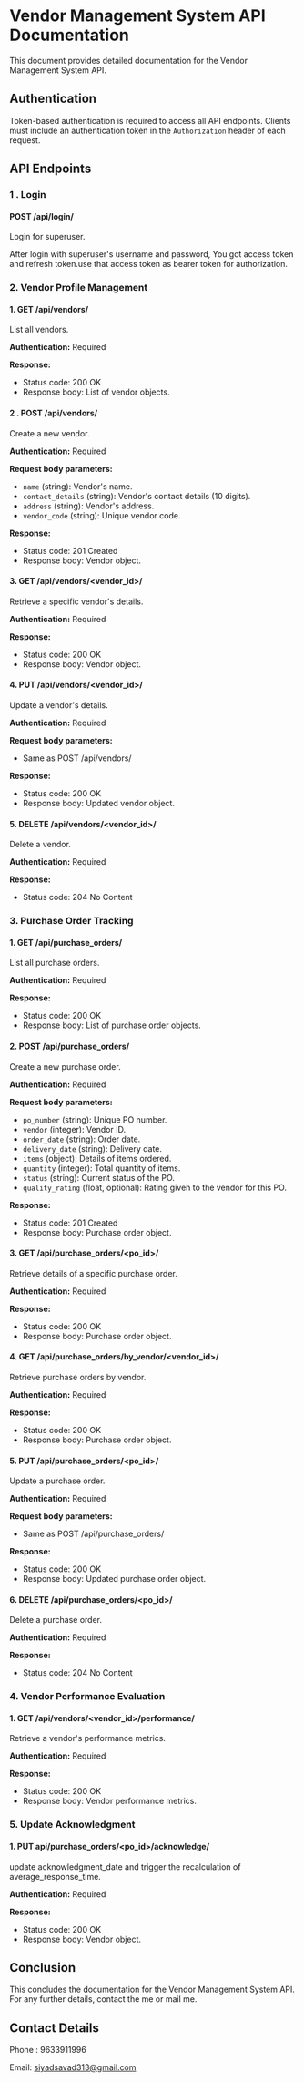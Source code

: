 # Vendor Management System API Documentation

This document provides detailed documentation for the Vendor Management System API.

## Authentication

Token-based authentication is required to access all API endpoints. Clients must include an authentication token in the `Authorization` header of each request.


## API Endpoints

### 1 . Login

#### POST /api/login/

Login for superuser.

After login with superuser's username and password, You got access token and refresh token.use that access token as bearer token for authorization.


### 2. Vendor Profile Management

#### 1. GET /api/vendors/

List all vendors.

**Authentication:** Required

**Response:**
- Status code: 200 OK
- Response body: List of vendor objects.

#### 2 . POST /api/vendors/

Create a new vendor.

**Authentication:** Required

**Request body parameters:**
- `name` (string): Vendor's name.
- `contact_details` (string): Vendor's contact details (10 digits).
- `address` (string): Vendor's address.
- `vendor_code` (string): Unique vendor code.

**Response:**
- Status code: 201 Created
- Response body: Vendor object.

#### 3.  GET /api/vendors/<vendor_id>/

Retrieve a specific vendor's details.

**Authentication:** Required

**Response:**
- Status code: 200 OK
- Response body: Vendor object.

#### 4. PUT /api/vendors/<vendor_id>/

Update a vendor's details.

**Authentication:** Required

**Request body parameters:**
- Same as POST /api/vendors/

**Response:**
- Status code: 200 OK
- Response body: Updated vendor object.

#### 5. DELETE /api/vendors/<vendor_id>/

Delete a vendor.

**Authentication:** Required

**Response:**
- Status code: 204 No Content


### 3. Purchase Order Tracking

#### 1. GET /api/purchase_orders/

List all purchase orders.

**Authentication:** Required

**Response:**
- Status code: 200 OK
- Response body: List of purchase order objects.

#### 2. POST /api/purchase_orders/

Create a new purchase order.

**Authentication:** Required

**Request body parameters:**
- `po_number` (string): Unique PO number.
- `vendor` (integer): Vendor ID.
- `order_date` (string): Order date.
- `delivery_date` (string): Delivery date.
- `items` (object): Details of items ordered.
- `quantity` (integer): Total quantity of items.
- `status` (string): Current status of the PO.
- `quality_rating` (float, optional): Rating given to the vendor for this PO.

**Response:**
- Status code: 201 Created
- Response body: Purchase order object.

#### 3. GET /api/purchase_orders/<po_id>/

Retrieve details of a specific purchase order.

**Authentication:** Required

**Response:**
- Status code: 200 OK
- Response body: Purchase order object.

#### 4. GET /api/purchase_orders/by_vendor/<vendor_id>/

Retrieve purchase orders by vendor.

**Authentication:** Required

**Response:**
- Status code: 200 OK
- Response body: Purchase order object.

#### 5. PUT /api/purchase_orders/<po_id>/

Update a purchase order.

**Authentication:** Required

**Request body parameters:**
- Same as POST /api/purchase_orders/

**Response:**
- Status code: 200 OK
- Response body: Updated purchase order object.

#### 6. DELETE /api/purchase_orders/<po_id>/

Delete a purchase order.

**Authentication:** Required

**Response:**
- Status code: 204 No Content


### 4. Vendor Performance Evaluation

#### 1. GET /api/vendors/<vendor_id>/performance/

Retrieve a vendor's performance metrics.

**Authentication:** Required

**Response:**
- Status code: 200 OK
- Response body: Vendor performance metrics.

### 5. Update Acknowledgment

#### 1. PUT api/purchase_orders/<po_id>/acknowledge/

update acknowledgment_date and trigger the recalculation of average_response_time.

**Authentication:** Required

**Response:**
- Status code: 200 OK
- Response body: Vendor object.

## Conclusion

This concludes the documentation for the Vendor Management System API. For any further details, contact the me or mail me.

## Contact Details

Phone : 9633911996

Email: siyadsavad313@gmail.com
